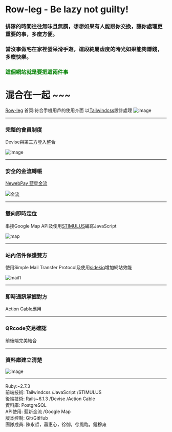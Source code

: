 # Row-leg - Be lazy not guilty!  

### 排隊的時間往往無味且無謂，想想如果有人能跟你交換，讓你處理更重要的事，多麼方便。 
### 當沒事做宅在家裡發呆滑手遊，這段純屬虛度的時光如果能夠賺錢，多麼快樂。 
### <font color=#008000>這個網站就是要把這兩件事</font>
# 混合在一起 ~~~

[Row-leg](https://www.rowleg.online) 
首頁:符合手機用戶的使用介面 以[Tailwindcss](https://tailwindcss.com/)設計處理
![image](https://user-images.githubusercontent.com/79121183/119486976-6e166f80-bd8b-11eb-8cb1-7f2c77d20bfe.png)
***

### 完整的會員制度
Devise與第三方登入整合

![image](https://user-images.githubusercontent.com/79121183/119500662-9eb1d580-bd9a-11eb-8d4e-9910f6b64ff8.png)
***

### 安全的金流轉帳
[NewebPay 藍星金流](https://www.newebpay.com/)

![金流](https://user-images.githubusercontent.com/79121183/119488188-d6198580-bd8c-11eb-8fbe-c7e7533cdc93.png)
***

### 雙向即時定位
串接Google Map API及使用[STIMULUS](https://stimulus.hotwire.dev/handbook/origin)編寫JavaScript

![map](https://user-images.githubusercontent.com/79121183/119489200-0877b280-bd8e-11eb-8348-b73a82e96ff9.png)
***

### 站內信件保護雙方
使用Simple Mail Transfer Protocol及使用[sidekiq](https://github.com/mperham/sidekiq)增加網站效能

![mail1](https://user-images.githubusercontent.com/79121183/119492408-a28d2a00-bd91-11eb-8985-9630332be162.png)
***

### 即時通訊掌握對方
Action Cable應用
***

### QRcode交易確認
前後端完美結合
***

### 資料庫建立清楚
![image](https://user-images.githubusercontent.com/79121183/119496346-fd288500-bd95-11eb-8558-b7dd82173537.png)
***


<tr>
  <td>Ruby:~2.7.3</td>
</tr>
<br />
<tr>
  前端技術:
  <td>Tailwindcss</td>
  <td>/JavaScript</td>
  <td>/STIMULUS</td>
</tr>
<br />
<tr>
  後端技術:
  <td>Rails~6.1.3</td>
  <td>/Devise</td>
  <td>/Action Cable</td>
</tr>
<br />
<tr>
  資料庫:
  <td>PostgreSQL</td>
</tr>
<br />
<tr>
  API使用:
  <td>藍新金流</td>
  <td>/Google Map</td>
</tr>
<br />
<tr>
  版本控制:
  <td>Git/GitHub</td>
</tr>
<br />
<tr>
  團隊成員:
  <td>陳永哲，蕭惠心，徐御，徐鳳臨，鍾穆雍</td>
</tr>

